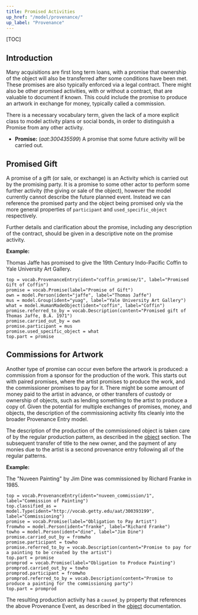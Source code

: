 ```yaml
---
title: Promised Activities
up_href: "/model/provenance/"
up_label: "Provenance"
---
```


[TOC]

## Introduction

Many acquisitions are first long term loans, with a promise that ownership of the object will also be transferred after some conditions have been met. These promises are also typically enforced via a legal contract. There might also be other promised activities, with or without a contract, that are valuable to document if known. This could include the promise to produce an artwork in exchange for money, typically called a commission.

There is a necessary vocabulary term, given the lack of a more explicit class to model activity plans or social bonds, in order to distinguish a Promise from any other activity.

* __Promise:__ (_aat:300435599_) A promise that some future activity will be carried out.


## Promised Gift

A promise of a gift (or sale, or exchange) is an Activity which is carried out by the promising party.  It is a promise to some other actor to perform some further activity (the giving or sale of the object), however the model currently cannot describe the future planned event. Instead we can reference the promised party and the object being promised only via the more general properties of `participant` and `used_specific_object` respectively.

Further details and clarification about the promise, including any description of the contract, should be given in a descriptive note on the promise activity.

__Example:__

Thomas Jaffe has promised to give the 19th Century Indo-Pacific Coffin to Yale University Art Gallery.

```crom
top = vocab.ProvenanceEntry(ident="coffin_promise/1", label="Promised Gift of Coffin")
promise = vocab.Promise(label="Promise of Gift")
own = model.Person(ident="jaffe", label="Thomas Jaffe")
mus = model.Group(ident="yuag", label="Yale University Art Gallery")
what = model.HumanMadeObject(ident="coffin", label="Coffin")
promise.referred_to_by = vocab.Description(content="Promised gift of Thomas Jaffe, B.A. 1971")
promise.carried_out_by = own
promise.participant = mus
promise.used_specific_object = what
top.part = promise
```

## Commissions for Artwork

Another type of promise can occur even before the artwork is produced: a commission from a sponsor for the production of the work. This starts out with paired promises, where the artist promises to produce the work, and the commissioner promises to pay for it.  There might be some amount of money paid to the artist in advance, or other transfers of custody or ownership of objects, such as lending something to the artist to produce a copy of.  Given the potential for multiple exchanges of promises, money, and objects, the description of the commissioning activity fits cleanly into the broader Provenance Entry model.

The description of the production of the commissioned object is taken care of by the regular production pattern, as described in the [object](/model/object/) section. The subsequent transfer of title to the new owner, and the payment of any monies due to the artist is a second provenance entry following all of the regular patterns.

__Example:__

The "Nuveen Painting" by Jim Dine was commissioned by Richard Franke in 1985.

```crom
top = vocab.ProvenanceEntry(ident="nuveen_commission/1", label="Commission of Painting")
top.classified_as = model.Type(ident="http://vocab.getty.edu/aat/300393199", label="Commissioning")
promise = vocab.Promise(label="Obligation to Pay Artist")  
fromwho = model.Person(ident="franke", label="Richard Franke")
towho = model.Person(ident="dine", label="Jim Dine")
promise.carried_out_by = fromwho
promise.participant = towho
promise.referred_to_by = vocab.Description(content="Promise to pay for a painting to be created by the artist")
top.part = promise
promprod = vocab.Promise(label="Obligation to Produce Painting")
promprod.carried_out_by = towho
promprod.participant = fromwho
promprod.referred_to_by = vocab.Description(content="Promise to produce a painting for the commissioning party")
top.part = promprod
```

The resulting production activity has a `caused_by` property that references the above Provenance Event, as described in the [object](/model/object/production/#cause-of-production) documentation.
